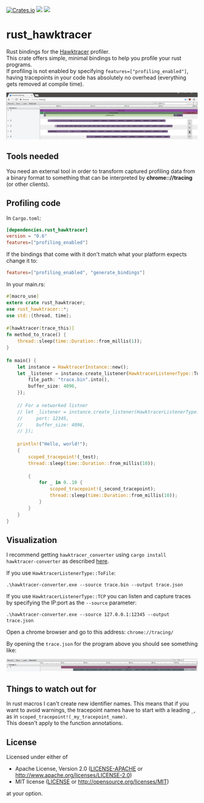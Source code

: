 [![Crates.io](https://img.shields.io/crates/v/rust_hawktracer.svg)](https://crates.io/crates/rust_hawktracer)
[![](https://github.com/AlexEne/rust_hawktracer/workflows/Build/badge.svg)](https://github.com/AlexEne/rust_hawktracer/actions)
[![](https://github.com/AlexEne/rust_hawktracer/workflows/Test/badge.svg)](https://github.com/AlexEne/rust_hawktracer/actions)


# rust_hawktracer
Rust bindings for the [Hawktracer](https://github.com/loganek/hawktracer) profiler.  
This crate offers simple, minimal bindings to help you profile your rust programs.  
If profiling is not enabled by specifying ```features=["profiling_enabled"]```, having tracepoints in your code has absolutely no overhead (everything gets removed at compile time).


![alt text](https://github.com/AlexEne/alexene.github.io/raw/master/images/rust_hawktracer/demo.png)


## Tools needed

You need an external tool in order to transform captured profiling data from a binary format to something that can be interpreted by __chrome:://tracing__ (or other clients).

 
## Profiling code
In `Cargo.toml`:
```toml
[dependencies.rust_hawktracer]
version = "0.6"
features=["profiling_enabled"]
```

If the bindings that come with it don't match what your platform expects change it to:
```toml
features=["profiling_enabled", "generate_bindings"]
```

In your main.rs:

```rust
#[macro_use]
extern crate rust_hawktracer;
use rust_hawktracer::*;
use std::{thread, time};

#[hawktracer(trace_this)]
fn method_to_trace() {
    thread::sleep(time::Duration::from_millis(1));
}

fn main() {
    let instance = HawktracerInstance::new();
    let _listener = instance.create_listener(HawktracerListenerType::ToFile {
        file_path: "trace.bin".into(),
        buffer_size: 4096,
    });

    // For a networked listner
    // let _listener = instance.create_listener(HawktracerListenerType::TCP {
    //     port: 12345,
    //     buffer_size: 4096,
    // });

    println!("Hello, world!");
    {
        scoped_tracepoint!(_test);
        thread::sleep(time::Duration::from_millis(10));

        {
            for _ in 0..10 {
                scoped_tracepoint!(_second_tracepoint);
                thread::sleep(time::Duration::from_millis(10));
            }
        }
    }
}
```

## Visualization

I recommend getting `hawktracer_converter` using `cargo install hawktracer-converter` as described [here](https://github.com/loganek/hawktracer-converter). 


If you use ```HawktracerListenerType::ToFile```:  
```
.\hawktracer-converter.exe --source trace.bin --output trace.json
```

If you use ```HawktracerListenerType::TCP``` you can listen and capture traces by specifying the IP:port as the ```--source``` parameter:  
```
.\hawktracer-converter.exe --source 127.0.0.1:12345 --output trace.json
```

Open a chrome browser and go to this address: ```chrome://tracing/```

By opening the ```trace.json``` for the program above you should see something like:

![alt text](https://github.com/AlexEne/alexene.github.io/raw/master/images/rust_hawktracer/trace_demo.png)


## Things to watch out for

In rust macros I can't create new identifier names. This means that if you want to avoid warnings, the tracepoint names have to start with a leading ```_```, as in ```scoped_tracepoint!(_my_tracepoint_name)```.  
This doesn't apply to the function annotations.

## License

Licensed under either of

 * Apache License, Version 2.0 ([LICENSE-APACHE](LICENSE-APACHE) or http://www.apache.org/licenses/LICENSE-2.0)
 * MIT license ([LICENSE](LICENSE) or http://opensource.org/licenses/MIT)

at your option.
